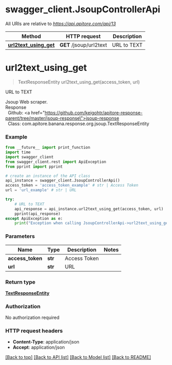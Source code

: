 # swagger_client.JsoupControllerApi

All URIs are relative to *https://api.apitore.com/api/13*

Method | HTTP request | Description
------------- | ------------- | -------------
[**url2text_using_get**](JsoupControllerApi.md#url2text_using_get) | **GET** /jsoup/url2text | URL to TEXT


# **url2text_using_get**
> TextResponseEntity url2text_using_get(access_token, url)

URL to TEXT

Jsoup Web scraper.<BR />Response<BR />&nbsp; Github: <a href=\"https://github.com/keigohtr/apitore-response-parent/tree/master/jsoup-response\">jsoup-response</a><BR />&nbsp; Class: com.apitore.banana.response.org.jsoup.TextResponseEntity<BR />

### Example
```python
from __future__ import print_function
import time
import swagger_client
from swagger_client.rest import ApiException
from pprint import pprint

# create an instance of the API class
api_instance = swagger_client.JsoupControllerApi()
access_token = 'access_token_example' # str | Access Token
url = 'url_example' # str | URL

try:
    # URL to TEXT
    api_response = api_instance.url2text_using_get(access_token, url)
    pprint(api_response)
except ApiException as e:
    print("Exception when calling JsoupControllerApi->url2text_using_get: %s\n" % e)
```

### Parameters

Name | Type | Description  | Notes
------------- | ------------- | ------------- | -------------
 **access_token** | **str**| Access Token | 
 **url** | **str**| URL | 

### Return type

[**TextResponseEntity**](TextResponseEntity.md)

### Authorization

No authorization required

### HTTP request headers

 - **Content-Type**: application/json
 - **Accept**: application/json

[[Back to top]](#) [[Back to API list]](../README.md#documentation-for-api-endpoints) [[Back to Model list]](../README.md#documentation-for-models) [[Back to README]](../README.md)

